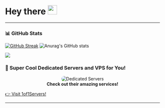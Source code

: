 <h1>
  Hey there
  <img src="https://media.giphy.com/media/hvRJCLFzcasrR4ia7z/giphy.gif" width="30px"/>
</h1>

---

### 📊 GitHub Stats
[![GitHub Streak](https://github-readme-streak-stats.herokuapp.com?user=5hahfivem&theme=tokyonight&date_format=M%20j%5B%2C%20Y%5D)](https://git.io/streak-stats)
![Anurag's GitHub stats](https://github-readme-stats.vercel.app/api?username=5hahfivem&show_icons=true&theme=tokyonight)

<img src="https://github-profile-trophy.vercel.app/?username=5hahfivem&theme=juicyfresh&no-bg=true" />

### 🚀 Super Cool Dedicated Servers and VPS for You!
<p align="center">
  <img src="https://mir-s3-cdn-cf.behance.net/project_modules/1400/c59c8b193423781.65eb6f078e5b4.gif" alt="Dedicated Servers" style="border-radius: 10px;" />
  <br />
  <strong>Check out their amazing services!</strong>
</p>

[👉 Visit 1of1Servers!](https://www.1of1servers.com)

---
